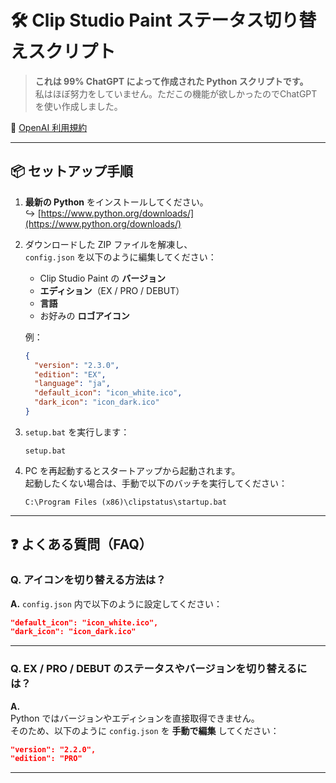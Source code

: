 # 🛠️ Clip Studio Paint ステータス切り替えスクリプト

> **これは 99% ChatGPT によって作成された Python スクリプトです。**  
> 私はほぼ努力をしていません。ただこの機能が欲しかったのでChatGPTを使い作成しました。

🔗 [OpenAI 利用規約](https://openai.com/policies/terms-of-use)

---

## 📦 セットアップ手順

1. **最新の Python** をインストールしてください。  
   ↪ [https://www.python.org/downloads/](https://www.python.org/downloads/)

2. ダウンロードした ZIP ファイルを解凍し、  
   `config.json` を以下のように編集してください：

   - Clip Studio Paint の **バージョン**
   - **エディション**（EX / PRO / DEBUT）
   - **言語**
   - お好みの **ロゴアイコン**

   例：
   ```json
   {
     "version": "2.3.0",
     "edition": "EX",
     "language": "ja",
     "default_icon": "icon_white.ico",
     "dark_icon": "icon_dark.ico"
   }
   ```

3. `setup.bat` を実行します：
   ```
   setup.bat
   ```

4. PC を再起動するとスタートアップから起動されます。  
   起動したくない場合は、手動で以下のバッチを実行してください：
   ```
   C:\Program Files (x86)\clipstatus\startup.bat
   ```

---

## ❓ よくある質問（FAQ）

### Q. アイコンを切り替える方法は？

**A.** `config.json` 内で以下のように設定してください：

```json
"default_icon": "icon_white.ico",
"dark_icon": "icon_dark.ico"
```

---

### Q. EX / PRO / DEBUT のステータスやバージョンを切り替えるには？

**A.**  
Python ではバージョンやエディションを直接取得できません。  
そのため、以下のように `config.json` を **手動で編集** してください：

```json
"version": "2.2.0",
"edition": "PRO"
```

---

